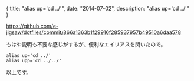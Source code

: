 {
  title: "alias up='cd ../'",
  date: "2014-07-02",
  description: "alias up='cd ../'"
}

https://github.com/e-jigsaw/dotfiles/commit/866a1363b1f29916f285937957b49510a6daa578

もはや説明も不要な感じがするが、便利なエイリアスを閃いたので。

```
alias up='cd ../'
alias upp='cd ../../'
```

以上です。
